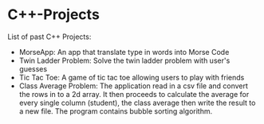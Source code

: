 # C++-Projects

List of past C++ Projects:
 - MorseApp: An app that translate type in words into Morse Code
 - Twin Ladder Problem: Solve the twin ladder problem with user's guesses
 - Tic Tac Toe: A game of tic tac toe allowing users to play with friends
 - Class Average Problem: The application read in a csv file and convert the rows in to a 2d array. It then proceeds to calculate the           average for every single column (student), the class average then write the result to a new file. The program contains bubble           sorting algorithm. 
